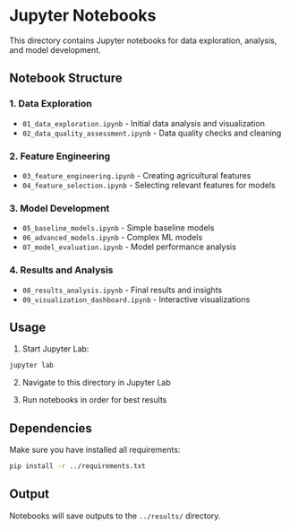 # Jupyter Notebooks

This directory contains Jupyter notebooks for data exploration, analysis, and model development.

## Notebook Structure

### 1. Data Exploration
- `01_data_exploration.ipynb` - Initial data analysis and visualization
- `02_data_quality_assessment.ipynb` - Data quality checks and cleaning

### 2. Feature Engineering
- `03_feature_engineering.ipynb` - Creating agricultural features
- `04_feature_selection.ipynb` - Selecting relevant features for models

### 3. Model Development
- `05_baseline_models.ipynb` - Simple baseline models
- `06_advanced_models.ipynb` - Complex ML models
- `07_model_evaluation.ipynb` - Model performance analysis

### 4. Results and Analysis
- `08_results_analysis.ipynb` - Final results and insights
- `09_visualization_dashboard.ipynb` - Interactive visualizations

## Usage

1. Start Jupyter Lab:
```bash
jupyter lab
```

2. Navigate to this directory in Jupyter Lab

3. Run notebooks in order for best results

## Dependencies

Make sure you have installed all requirements:
```bash
pip install -r ../requirements.txt
```

## Output

Notebooks will save outputs to the `../results/` directory.
